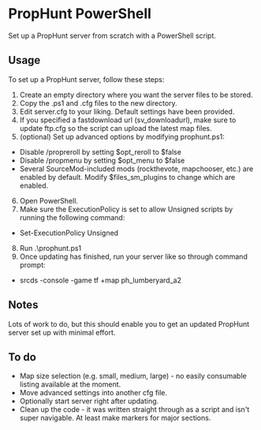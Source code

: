 # PropHunt PowerShell
Set up a PropHunt server from scratch with a PowerShell script.

## Usage
To set up a PropHunt server, follow these steps:

1. Create an empty directory where you want the server files to be stored.
2. Copy the .ps1 and .cfg files to the new directory.
3. Edit server.cfg to your liking. Default settings have been provided.
4. If you specified a fastdownload url (sv_downloadurl), make sure to update ftp.cfg so the script can upload the latest map files.
5. (optional) Set up advanced options by modifying prophunt.ps1:
  * Disable /propreroll by setting $opt_reroll to $false
  * Disable /propmenu by setting $opt_menu to $false
  * Several SourceMod-included mods (rockthevote, mapchooser, etc.) are enabled by default. Modify $files_sm_plugins to change which are enabled.
6. Open PowerShell.
7. Make sure the ExecutionPolicy is set to allow Unsigned scripts by running the following command:
  * Set-ExecutionPolicy Unsigned
8. Run .\prophunt.ps1
9. Once updating has finished, run your server like so through command prompt:
  * srcds -console -game tf +map ph_lumberyard_a2


## Notes
Lots of work to do, but this should enable you to get an updated PropHunt server set up with minimal effort.

## To do
* Map size selection (e.g. small, medium, large) - no easily consumable listing available at the moment.
* Move advanced settings into another cfg file.
* Optionally start server right after updating.
* Clean up the code - it was written straight through as a script and isn't super navigable. At least make markers for major sections.
